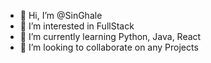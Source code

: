 - 👋 Hi, I’m @SinGhale
- 👀 I’m interested in FullStack
- 🌱 I’m currently learning Python, Java, React
- 💞️ I’m looking to collaborate on any Projects

<!---
SinGhale/SinGhale is a ✨ special ✨ repository because its `README.md` (this file) appears on your GitHub profile.
You can click the Preview link to take a look at your changes.
--->
